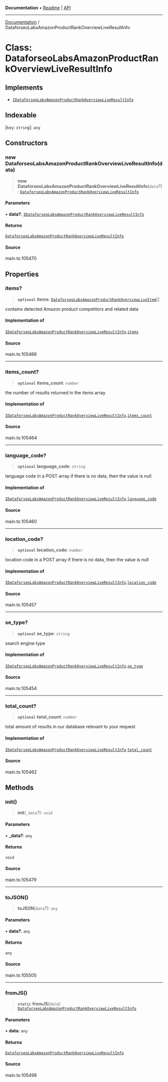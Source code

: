 **Documentation** • [Readme](../README.md) \| [API](../globals.md)

***

[Documentation](../README.md) / DataforseoLabsAmazonProductRankOverviewLiveResultInfo

# Class: DataforseoLabsAmazonProductRankOverviewLiveResultInfo

## Implements

- [`IDataforseoLabsAmazonProductRankOverviewLiveResultInfo`](../interfaces/IDataforseoLabsAmazonProductRankOverviewLiveResultInfo.md)

## Indexable

 \[`key`: `string`\]: `any`

## Constructors

### new DataforseoLabsAmazonProductRankOverviewLiveResultInfo(data)

> **new DataforseoLabsAmazonProductRankOverviewLiveResultInfo**(`data`?): [`DataforseoLabsAmazonProductRankOverviewLiveResultInfo`](DataforseoLabsAmazonProductRankOverviewLiveResultInfo.md)

#### Parameters

• **data?**: [`IDataforseoLabsAmazonProductRankOverviewLiveResultInfo`](../interfaces/IDataforseoLabsAmazonProductRankOverviewLiveResultInfo.md)

#### Returns

[`DataforseoLabsAmazonProductRankOverviewLiveResultInfo`](DataforseoLabsAmazonProductRankOverviewLiveResultInfo.md)

#### Source

main.ts:105470

## Properties

### items?

> **`optional`** **items**: [`DataforseoLabsAmazonProductRankOverviewLiveItem`](DataforseoLabsAmazonProductRankOverviewLiveItem.md)[]

contains detected Amazon product competitors and related data

#### Implementation of

[`IDataforseoLabsAmazonProductRankOverviewLiveResultInfo`](../interfaces/IDataforseoLabsAmazonProductRankOverviewLiveResultInfo.md).[`items`](../interfaces/IDataforseoLabsAmazonProductRankOverviewLiveResultInfo.md#items)

#### Source

main.ts:105466

***

### items\_count?

> **`optional`** **items\_count**: `number`

the number of results returned in the items array

#### Implementation of

[`IDataforseoLabsAmazonProductRankOverviewLiveResultInfo`](../interfaces/IDataforseoLabsAmazonProductRankOverviewLiveResultInfo.md).[`items_count`](../interfaces/IDataforseoLabsAmazonProductRankOverviewLiveResultInfo.md#items_count)

#### Source

main.ts:105464

***

### language\_code?

> **`optional`** **language\_code**: `string`

language code in a POST array
if there is no data, then the value is null

#### Implementation of

[`IDataforseoLabsAmazonProductRankOverviewLiveResultInfo`](../interfaces/IDataforseoLabsAmazonProductRankOverviewLiveResultInfo.md).[`language_code`](../interfaces/IDataforseoLabsAmazonProductRankOverviewLiveResultInfo.md#language_code)

#### Source

main.ts:105460

***

### location\_code?

> **`optional`** **location\_code**: `number`

location code in a POST array
if there is no data, then the value is null

#### Implementation of

[`IDataforseoLabsAmazonProductRankOverviewLiveResultInfo`](../interfaces/IDataforseoLabsAmazonProductRankOverviewLiveResultInfo.md).[`location_code`](../interfaces/IDataforseoLabsAmazonProductRankOverviewLiveResultInfo.md#location_code)

#### Source

main.ts:105457

***

### se\_type?

> **`optional`** **se\_type**: `string`

search engine type

#### Implementation of

[`IDataforseoLabsAmazonProductRankOverviewLiveResultInfo`](../interfaces/IDataforseoLabsAmazonProductRankOverviewLiveResultInfo.md).[`se_type`](../interfaces/IDataforseoLabsAmazonProductRankOverviewLiveResultInfo.md#se_type)

#### Source

main.ts:105454

***

### total\_count?

> **`optional`** **total\_count**: `number`

total amount of results in our database relevant to your request

#### Implementation of

[`IDataforseoLabsAmazonProductRankOverviewLiveResultInfo`](../interfaces/IDataforseoLabsAmazonProductRankOverviewLiveResultInfo.md).[`total_count`](../interfaces/IDataforseoLabsAmazonProductRankOverviewLiveResultInfo.md#total_count)

#### Source

main.ts:105462

## Methods

### init()

> **init**(`_data`?): `void`

#### Parameters

• **\_data?**: `any`

#### Returns

`void`

#### Source

main.ts:105479

***

### toJSON()

> **toJSON**(`data`?): `any`

#### Parameters

• **data?**: `any`

#### Returns

`any`

#### Source

main.ts:105505

***

### fromJS()

> **`static`** **fromJS**(`data`): [`DataforseoLabsAmazonProductRankOverviewLiveResultInfo`](DataforseoLabsAmazonProductRankOverviewLiveResultInfo.md)

#### Parameters

• **data**: `any`

#### Returns

[`DataforseoLabsAmazonProductRankOverviewLiveResultInfo`](DataforseoLabsAmazonProductRankOverviewLiveResultInfo.md)

#### Source

main.ts:105498

